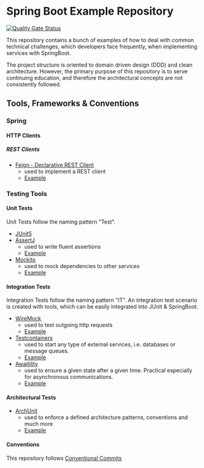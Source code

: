 # Spring Boot Example Repository

[![Quality Gate Status](https://sonarcloud.io/api/project_badges/measure?project=step-beyond_spring-boot-examples&metric=alert_status)](https://sonarcloud.io/summary/new_code?id=step-beyond_spring-boot-examples)

This repository contains a bunch of examples of how to deal with common 
technical challenges, which developers face frequently, when implementing services 
with SpringBoot.

The project structure is oriented to domain driven design (DDD) and clean architecture.
However, the primary purpose of this repository is to serve continuing education, and 
therefore the architectural concepts are not consistently followed.

## Tools, Frameworks & Conventions

### Spring

#### HTTP Clients

##### REST Clients

* [Feign - Declarative REST Client](https://cloud.spring.io/spring-cloud-netflix/multi/multi_spring-cloud-feign.html)
  * used to implement a REST client
  * [Example](infrastructure-petstore-rest-client/src/main/java/today/stepbeyond/examples/springbootexamples/infrastructure/gateways/api/PetStoreApi.java)

### Testing Tools

#### Unit Tests

Unit Tests follow the naming pattern "<TestName>Test". 

* [JUnit5](https://junit.org/junit5/docs/current/user-guide/)
* [AssertJ](https://assertj.github.io/doc/) 
  * used to write fluent assertions
  * [Example](domain/src/test/java/today/stepbeyond/examples/springbootexamples/domain/usecases/DogUseCasesTest.java#L49-L51)
* [Mockito](https://site.mockito.org/)
  * used to mock dependencies to other services
  * [Example](domain/src/test/java/today/stepbeyond/examples/springbootexamples/domain/usecases/DogUseCasesTest.java)

#### Integration Tests

Integration Tests follow the naming pattern "<TestName>IT". An integration test scenario is created with tools, which 
can be easily integrated into JUnit & SpringBoot.

* [WireMock](https://wiremock.org/) 
  * used to test outgoing http requests
  * [Example](infrastructure-petstore-rest-client/src/test/java/today/stepbeyond/examples/springbootexamples/infrastructure/gateways/PetStoreRestClientIT.java)
* [Testcontainers](https://www.testcontainers.org/) 
  * used to start any type of external services, i.e. databases or message queues.
  * [Example](infrastructure-pet-jms/src/test/java/today/stepbeyond/examples/springbootexamples/infrastructure/jms/pet/event/JmsPetEventPublisherIT.java)
* [Awaitility](http://www.awaitility.org/)
  * used to ensure a given state after a given time. Practical especially for asynchronous communications.
  * [Example](application/src/test/java/today/stepbeyond/examples/springbootexamples/application/domain/BirthOfDogIT.java#L87-L94)

#### Architectural Tests

* [ArchUnit](https://github.com/TNG/ArchUnit/tree/main)
  * used to enforce a defined architecture patterns, conventions and much more
  * [Example](https://github.com/step-beyond/spring-boot-examples/blob/main/infrastructure-petstore-rest-client/src/test/java/today/stepbeyond/examples/springbootexamples/ArchitecturalTest.java)

#### Conventions

This repository follows [Conventional Commits](https://www.conventionalcommits.org/en/v1.0.0-beta.4/) 